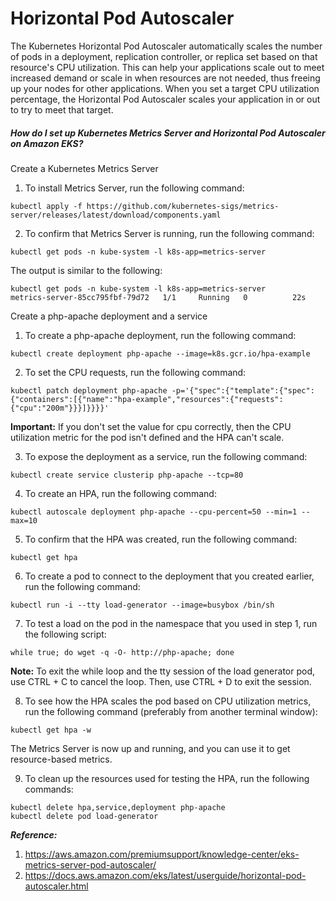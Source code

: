 # Horizontal Pod Autoscaler

The Kubernetes Horizontal Pod Autoscaler automatically scales the number of pods in a deployment, replication controller, or replica set based on that resource's CPU utilization. This can help your applications scale out to meet increased demand or scale in when resources are not needed, thus freeing up your nodes for other applications. When you set a target CPU utilization percentage, the Horizontal Pod Autoscaler scales your application in or out to try to meet that target.

##### How do I set up Kubernetes Metrics Server and Horizontal Pod Autoscaler on Amazon EKS?
Create a Kubernetes Metrics Server

1.    To install Metrics Server, run the following command:

`kubectl apply -f https://github.com/kubernetes-sigs/metrics-server/releases/latest/download/components.yaml`

2.    To confirm that Metrics Server is running, run the following command:

`kubectl get pods -n kube-system -l k8s-app=metrics-server`

The output is similar to the following:
```
kubectl get pods -n kube-system -l k8s-app=metrics-server
metrics-server-85cc795fbf-79d72   1/1     Running   0          22s
```
Create a php-apache deployment and a service

1.    To create a php-apache deployment, run the following command:

`kubectl create deployment php-apache --image=k8s.gcr.io/hpa-example`

2.    To set the CPU requests, run the following command:

`kubectl patch deployment php-apache -p='{"spec":{"template":{"spec":{"containers":[{"name":"hpa-example","resources":{"requests":{"cpu":"200m"}}}]}}}}'`

**Important:** If you don't set the value for cpu correctly, then the CPU utilization metric for the pod isn't defined and the HPA can't scale.

3.    To expose the deployment as a service, run the following command:

`kubectl create service clusterip php-apache --tcp=80`

4.    To create an HPA, run the following command:

`kubectl autoscale deployment php-apache --cpu-percent=50 --min=1 --max=10`

5.    To confirm that the HPA was created, run the following command:

`kubectl get hpa`

6.    To create a pod to connect to the deployment that you created earlier, run the following command:

`kubectl run -i --tty load-generator --image=busybox /bin/sh`

7.    To test a load on the pod in the namespace that you used in step 1, run the following script:

`while true; do wget -q -O- http://php-apache; done`

**Note:** To exit the while loop and the tty session of the load generator pod, use CTRL + C to cancel the loop. Then, use CTRL + D to exit the session.

8.    To see how the HPA scales the pod based on CPU utilization metrics, run the following command (preferably from another terminal window):

`kubectl get hpa -w`

The Metrics Server is now up and running, and you can use it to get resource-based metrics.

9. To clean up the resources used for testing the HPA, run the following commands:
```
kubectl delete hpa,service,deployment php-apache
kubectl delete pod load-generator
```

***Reference:***
1. https://aws.amazon.com/premiumsupport/knowledge-center/eks-metrics-server-pod-autoscaler/
2. https://docs.aws.amazon.com/eks/latest/userguide/horizontal-pod-autoscaler.html
